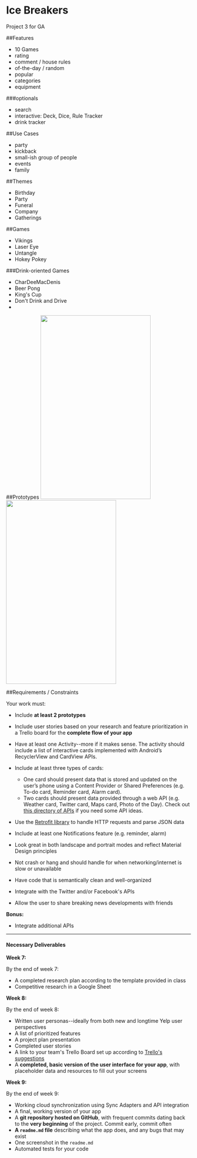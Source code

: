 # Ice Breakers
Project 3 for GA



##Features

- 10 Games 
- rating 
- comment / house rules
- of-the-day / random
- popular
- categories
- equipment

###optionals
- search
- interactive: Deck, Dice, Rule Tracker
- drink tracker

##Use Cases
- party
- kickback
- small-ish group of people
- events
- family

##Themes
- Birthday
- Party
- Funeral
- Company
- Gatherings

##Games
- Vikings
- Laser Eye
- Untangle
- Hokey Pokey

###Drink-oriented Games
- CharDeeMacDenis
- Beer Pong
- King's Cup
- Don't Drink and Drive
- 



##Prototypes
<img src="main.gif" width="300" height="500">
<img src="search.gif" width="300" height="500">


##Requirements / Constraints

Your work must:

- Include **at least 2 prototypes**
- Include user stories based on your research and feature prioritization in a Trello board for the **complete flow of your app**
- Have at least one Activity--more if it makes sense. The activity should include a list of interactive cards implemented with Android’s RecyclerView and CardView APIs.
- Include at least three types of cards:

  - One card should present data that is stored and updated on the user’s phone using a Content Provider or Shared Preferences (e.g. To-do card, Reminder card, Alarm card).
  - Two cards should present data provided through a web API (e.g. Weather card, Twitter card, Maps card, Photo of the Day). Check out [this directory of APIs](http://www.programmableweb.com/apis/directory) if you need some API ideas.

- Use the [Retrofit library](https://square.github.io/retrofit/) to handle HTTP requests and parse JSON data
- Include at least one Notifications feature (e.g. reminder, alarm)
- Look great in both landscape and portrait modes and reflect Material Design principles
- Not crash or hang and should handle for when networking/internet is slow or unavailable
- Have code that is semantically clean and well-organized
- Integrate with the Twitter and/or Facebook's APIs
- Allow the user to share breaking news developments with friends

**Bonus:**

- Integrate additional APIs


---

#### Necessary Deliverables

**Week 7:**

By the end of week 7:

- A completed research plan according to the template provided in class
- Competitive research in a Google Sheet

**Week 8:**

By the end of week 8:

- Written user personas--ideally from both new and longtime Yelp user perspectives
- A list of prioritized features
- A project plan presentation
- Completed user stories
- A link to your team's Trello Board set up according to [Trello's suggestions](http://buildbettersoftware.com/with-trello/)
- A **completed, basic version of the user interface for your app**, with placeholder data and resources to fill out your screens

**Week 9:**

By the end of week 9:

- Working cloud synchronization using Sync Adapters and API integration
- A final, working version of your app
- A **git repository hosted on GitHub**, with frequent commits dating back to the **very beginning** of the project. Commit early, commit often
- **A ``readme.md`` file** describing what the app does, and any bugs that may exist
- One screenshot in the ``readme.md``
- Automated tests for your code
